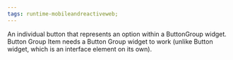 ```yaml
---
tags: runtime-mobileandreactiveweb;
---
```


An individual button that represents an option within a ButtonGroup widget. Button Group Item needs a Button Group widget to work (unlike Button widget, which is an interface element on its own).
